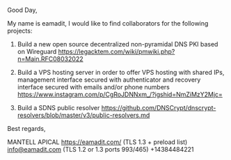 Good Day,

My name is eamadit, I would like to find collaborators for the following projects:

1. Build a new open source decentralized non-pyramidal DNS PKI based on Wireguard
https://legacktem.com/wiki/pmwiki.php?n=Main.RFC08032022

2. Build a VPS hosting server in order to offer VPS hosting with shared IPs, management interface secured with authenticator and recovery interface secured with emails and/or phone numbers
https://www.instagram.com/p/CgRoJDNNxm_/?igshid=NmZiMzY2Mjc=

3. Build a SDNS public resolver
https://github.com/DNSCrypt/dnscrypt-resolvers/blob/master/v3/public-resolvers.md

Best regards,

MANTELL APICAL
https://eamadit.com/ (TLS 1.3 + preload list)
info@eamadit.com (TLS 1.2 or 1.3 ports 993/465)
+14384484221
